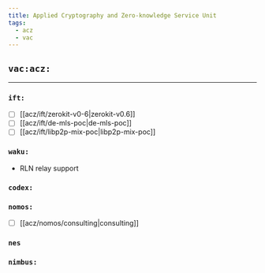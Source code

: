 ```yaml
---
title: Applied Cryptography and Zero-knowledge Service Unit
tags:
  - acz
  - vac
---
```


## `vac:acz:`
---

### `ift:`
* [ ] [[acz/ift/zerokit-v0-6|zerokit-v0.6]]
* [ ] [[acz/ift/de-mls-poc|de-mls-poc]]
* [ ] [[acz/ift/libp2p-mix-poc|libp2p-mix-poc]]

### `waku:`

* RLN relay support

### `codex:`

### `nomos:`
* [ ] [[acz/nomos/consulting|consulting]]

### `nes`

### `nimbus:`

